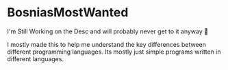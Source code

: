 # BosniasMostWanted
I'm Still Working on the Desc and will probably never get to it anyway 🗿

I mostly made this to help me understand the key differences between different programming languages.
Its mostly just simple programs written in different languages.
